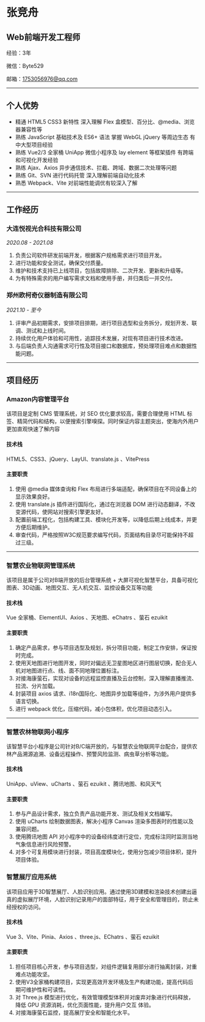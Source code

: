 # 张竞舟

## Web前端开发工程师

经验：3年

微信：Byte529

邮箱：1753056976@qq.com

---

## 个人优势

- 精通 HTML5 CSS3 新特性 深入理解 Flex  盒模型、百分比、@media、浏览器兼容性等
- 熟练 JavaScript  基础技术及 ES6+ 语法 掌握 WebGL jQuery 等周边生态 有中大型项目经验
- 熟练 Vue2/3  全家桶 UniApp  微信小程序及 lay element  等框架插件 有跨端和可视化开发经验
- 熟练 Ajax、Axios  异步通信技术、拦截、跨域、数据二次处理等问题
- 熟练 Git、SVN  进行代码托管 深入理解前端自动化技术
- 熟悉 Webpack、Vite  对前端性能调优有较深入了解

---

## 工作经历

### 大连悦视光合科技有限公司

*2020.08 - 2021.08*

1. 负责公司软件研发前端开发，根据客户规格需求进行项目开发。
2. 进行功能和安全测试，确保交付质量。
3. 维护和技术支持已上线项目，包括故障排除、二次开发、更新和升级等。
4. 为有特殊需求的用户编写需求文档和使用手册，并归类后一并交付。

### 郑州欧柯奇仪器制造有限公司

*2021.10 - 至今*

1. 评审产品初期需求，安排项目排期，进行项目选型和业务拆分，规划开发、联调、测试和上线时间。
2. 持续优化用户体验和可用性，追踪技术发展，对现有项目进行技术改进。
3. 与后端负责人沟通需求可行性及项目接口和数据库，预处理项目难点和数据性能问题。

---

## 项目经历

### Amazon内容管理平台

该项目是定制 CMS  管理系统，对 SEO  优化要求较高，需要合理使用 HTML  标签、精简代码和结构，以便搜索引擎嗅探。同时保证内容主题突出，使海内外用户更加直观快速了解内容

#### 技术栈

HTML5、CSS3、jQuery、LayUI、translate.js 、VitePress

#### 主要职责

1. 使用 @media  媒体查询和 Flex  布局进行多端适配，确保项目在不同设备上的显示效果良好。
2. 使用 translate.js  插件进行国际化，通过在浏览器 DOM  进行动态翻译，不改变源代码，使网站对搜索引擎更友好。
3. 配置前端工程化，包括构建工具、模块化开发等，以降低后期上线成本，并更方便后期维护。
4. 审查代码，严格按照W3C规范要求编写代码，页面结构目录尽可能保持不超过三级。

---

### 智慧农业物联网管理系统

该项目是属于公司对B端开放的后台管理系统 + 大屏可视化智慧平台，具备可视化图表、3D动画、地图交互、无人机交互、监控设备交互等功能

#### 技术栈

Vue 全家桶、ElementUI、Axios 、天地图、eChatrs 、萤石 ezuikit

#### 主要职责

1. 确定产品需求，参与项目选型及规划，拆分项目功能，制定工作安排，保证按时完成。
2. 使用天地图进行地图开发，同时对偏远无卫星图地区进行图层切换，配合无人机对地图进行点、线、面不同地理位置标注。
3. 对接海康萤石，实现对设备的远程监控直播及云台控制，深入理解直播推流、拉流、分片加载。
4. 封装项目 axios  请求、i18n国际化、地图异步加载等组件，为涉外用户提供多语言切换。
5. 进行 webpack  优化，压缩代码，减小包体积，优化项目动态引入。

---

### 智慧农林物联网小程序

该智慧平台小程序是公司针对B/C端开放的，与智慧农业物联网平台配合，提供农林产品溯源追溯、设备远程操作、预警风险监测、病虫草分析等功能。

#### 技术栈

UniApp、uView、uCharts 、萤石 ezuikit 、腾讯地图、和风天气

#### 主要职责

1. 参与产品设计需求，独立负责产品功能开发、测试及相关文档编写。
2. 使用 uCharts 绘制数据图表，解决小程序 Canvas 渲染多图表时的性能以及兼容问题。
3. 使用腾讯地图 API 对小程序中的设备经纬度进行定位，完成标注同时监测当地气象信息进行风险预警。
4. 对多个可复用模块进行封装，项目高度模块化，使用分包减少项目体积，提升项目体验。

### 智慧展厅应用系统

该项目应用于3D智慧展厅、人脸识别应用。通过使用3D建模和渲染技术创建出逼真的虚拟展厅环境，人脸识别记录用户的面部特征，用于安全和管理目的，防止未经授权的访问。

#### 技术栈

Vue 3、Vite、Pinia、Axios 、three.js、EChatrs 、萤石 ezuikit

#### 主要职责

1. 担任项目核心开发，参与项目选型，对组件逻辑复用部分进行抽离封装，对重难点功能攻坚。
2. 使用V3全家桶构建项目，实现更高效开发环境及生产构建功能，提高代码后期可维护性和可读性。
3. 对 Three.js 模型进行优化，有效管理模型体积并对废弃对象进行代码释放，降低 GPU 资源消耗，优化页面性能，提升用户交互
   体验。
4. 对接海康萤石监控，提高展厅安全和智能化水平。

